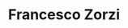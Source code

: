 ---
category: residents
layout: post
title: Francesco Zorzi
profession: graphic designer
website: www.no-rocket.com
image:
---